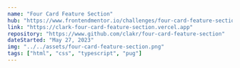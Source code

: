 ```yaml
---
name: "Four Card Feature Section"
hub: "https://www.frontendmentor.io/challenges/four-card-feature-section-weK1eFYK"
link: "https://clark-four-card-feature-section.vercel.app"
repository: "https://www.github.com/clakr/four-card-feature-section"
dateStarted: "May 27, 2023"
img: "../../assets/four-card-feature-section.png"
tags: ["html", "css", "typescript", "pug"]
---
```


